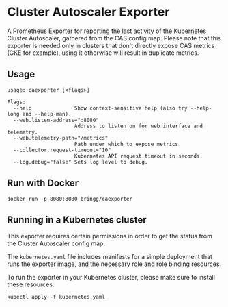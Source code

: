 # Cluster Autoscaler Exporter

A Prometheus Exporter for reporting the last activity of the Kubernetes Cluster Autoscaler, gathered from the CAS config map.
Please note that this exporter is needed only in clusters that don't directly expose CAS metrics (GKE for example), using it otherwise will result in duplicate metrics.

## Usage

```shell
usage: caexporter [<flags>]

Flags:
  --help              Show context-sensitive help (also try --help-long and --help-man).
  --web.listen-address=":8080"
                      Address to listen on for web interface and telemetry.
  --web.telemetry-path="/metrics"
                      Path under which to expose metrics.
  --collector.request-timeout="10"
                      Kubernetes API request timeout in seconds.
  --log.debug="false" Sets log level to debug.
```

## Run with Docker

```shell
docker run -p 8080:8080 bringg/caexporter
```

## Running in a Kubernetes cluster

This exporter requires certain permissions in order to get the status from the Cluster Autoscaler config map.

The `kubernetes.yaml` file includes manifests for a simple deployment that runs the exporter image, and the necessary role and role binding resources.

To run the exporter in your Kubernetes cluster, please make sure to install these resources:

```shell
kubectl apply -f kubernetes.yaml
```
